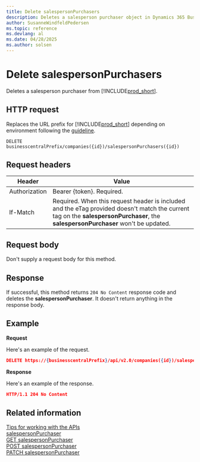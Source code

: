 ```yaml
---
title: Delete salespersonPurchasers
description: Deletes a salesperson purchaser object in Dynamics 365 Business Central.
author: SusanneWindfeldPedersen
ms.topic: reference
ms.devlang: al
ms.date: 04/28/2025
ms.author: solsen
---
```


# Delete salespersonPurchasers

Deletes a salesperson purchaser from [!INCLUDE[prod_short](../../../includes/prod_short.md)].

## HTTP request

Replaces the URL prefix for [!INCLUDE[prod_short](../../../includes/prod_short.md)] depending on environment following the [guideline](../../v2.0/endpoints-apis-for-dynamics.md).

```
DELETE businesscentralPrefix/companies({id})/salespersonPurchasers({id})
```

## Request headers

|Header|Value|
|------|-----|
|Authorization  |Bearer {token}. Required. |
|If-Match       |Required. When this request header is included and the eTag provided doesn't match the current tag on the **salespersonPurchaser**, the **salespersonPurchaser** won't be updated. |

## Request body

Don't supply a request body for this method.

## Response

If successful, this method returns ```204 No Content``` response code and deletes the **salespersonPurchaser**. It doesn't return anything in the response body.

## Example

**Request**

Here's an example of the request.

```json
DELETE https://{businesscentralPrefix}/api/v2.0/companies({id})/salespersonPurchasers({id})
```

**Response**

Here's an example of the response.

```json
HTTP/1.1 204 No Content
```

## Related information

[Tips for working with the APIs](/dynamics365/business-central/dev-itpro/developer/devenv-connect-apps-tips)  
[salespersonPurchaser](../resources/dynamics_salespersonPurchaser.md)  
[GET salespersonPurchaser](dynamics_salespersonpurchaser_get.md)  
[POST salespersonPurchaser](dynamics_salespersonpurchaser_create.md)  
[PATCH salespersonPurchaser](dynamics_salespersonpurchaser_update.md)  
